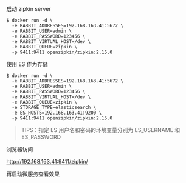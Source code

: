 

启动 zipkin server
```shell
$ docker run -d \
  -e RABBIT_ADDRESSES=192.168.163.41:5672 \
  -e RABBIT_USER=admin \
  -e RABBIT_PASSWORD=123456 \
  -e RABBIT_VIRTUAL_HOST=/dev \
  -e RABBIT_QUEUE=zipkin \
  -p 9411:9411 openzipkin/zipkin:2.15.0
```

使用 ES 作为存储
```shell
$ docker run -d \
  -e RABBIT_ADDRESSES=192.168.163.41:5672 \
  -e RABBIT_USER=admin \
  -e RABBIT_PASSWORD=123456 \
  -e RABBIT_VIRTUAL_HOST=/dev \
  -e RABBIT_QUEUE=zipkin \
  -e STORAGE_TYPE=elasticsearch \
  -e ES_HOSTS=192.168.163.41:9200 \
  -p 9411:9411 openzipkin/zipkin:2.15.0
```

> TIPS：指定 ES 用户名和密码的环境变量分别为 ES_USERNAME 和 ES_PASSWORD

浏览器访问

<http://192.168.163.41:9411/zipkin/>

再启动微服务查看效果
